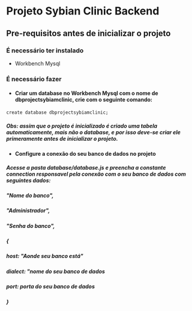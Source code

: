 # Projeto Sybian Clinic Backend

## Pre-requisitos antes de inicializar o projeto

### É necessário ter instalado

- Workbench Mysql

### É necessário fazer

- #### Criar um database no Workbench Mysql com o nome de dbprojectsybiamclinic, crie com o seguinte comando:
```
create database dbprojectsybiamclinic;
```
##### Obs: assim que o projeto é inicializado é criado uma tabela automaticamente, mais não o database, e por isso deve-se criar ele primeramente antes de inicializar o projeto.

- #### Configure a conexão do seu banco de dados no projeto

##### Acesse a pasta database/database.js e preencha a constante connection responsavel pela conexão com o seu banco de dados com seguintes dados:

#####   "Nome do banco",
#####        "Administrador",
#####       "Senha do banco",
##### {
##### host: "Aonde seu banco está"
##### dialect: "nome do seu banco de dados
##### port: porta do seu banco de dados
##### }





